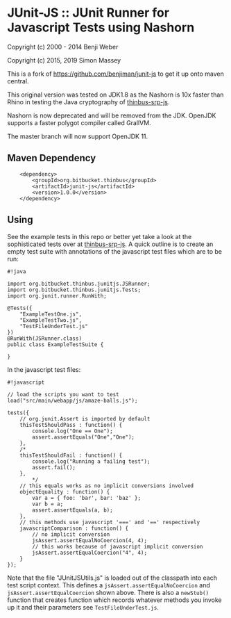 # JUnit-JS :: JUnit Runner for Javascript Tests using Nashorn

Copyright (c) 2000 - 2014 Benji Weber

Copyright (c) 2015, 2019 Simon Massey

This is a fork of https://github.com/benjiman/junit-js to get it up onto maven central.

This original version was tested on JDK1.8 as the Nashorn is 10x faster than Rhino in testing the Java cryptography of [thinbus-srp-js](https://bitbucket.org/simon_massey/thinbus-srp-js).

Nashorn is now deprecated and will be removed from the JDK. OpenJDK supports a faster polygot compiler called GrallVM.

The master branch will now support OpenJDK 11.

## Maven Dependency

```
	<dependency>
		<groupId>org.bitbucket.thinbus</groupId>
		<artifactId>junit-js</artifactId>
		<version>1.0.0</version>
	</dependency>
```

## Using

See the example tests in this repo or better yet take a look at the sophisticated tests over at [thinbus-srp-js](https://bitbucket.org/simon_massey/thinbus-srp-js). A quick outline is to create an empty test suite with annotations of the javascript test files which are to be run: 


```
#!java

import org.bitbucket.thinbus.junitjs.JSRunner;
import org.bitbucket.thinbus.junitjs.Tests;
import org.junit.runner.RunWith;

@Tests({
	"ExampleTestOne.js",
	"ExampleTestTwo.js",
	"TestFileUnderTest.js"
})
@RunWith(JSRunner.class)
public class ExampleTestSuite {
	
}

```

In the javascript test files: 

```
#!javascript

// load the scripts you want to test
load("src/main/webapp/js/amaze-balls.js");

tests({
	// org.junit.Assert is imported by default
	thisTestShouldPass : function() {
		console.log("One == One");
		assert.assertEquals("One","One");
	},
	/*
	thisTestShouldFail : function() {
		console.log("Running a failing test");
		assert.fail();
	},
        */
	// this equals works as no implicit conversions involved 
	objectEquality : function() {
		var a = { foo: 'bar', bar: 'baz' };
		var b = a;
		assert.assertEquals(a, b);
	},
	// this methods use javascript '===' and '==' respectively
	javascriptComparison : function() {
		// no implicit conversion
		jsAssert.assertEqualNoCoercion(4, 4);
		// this works because of javascript implicit conversion
		jsAssert.assertEqualCoercion("4", 4);
	}
});
```

Note that the file "JUnitJSUtils.js" is loaded out of the classpath into each test script context. This defines a `jsAssert.assertEqualNoCoercion` and `jsAssert.assertEqualCoercion` shown above. There is also a `newStub()` function that creates function which records whatever methods you invoke up it and their parameters see `TestFileUnderTest.js`.